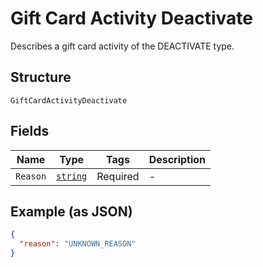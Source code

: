 
# Gift Card Activity Deactivate

Describes a gift card activity of the DEACTIVATE type.

## Structure

`GiftCardActivityDeactivate`

## Fields

| Name | Type | Tags | Description |
|  --- | --- | --- | --- |
| `Reason` | [`string`](/doc/models/gift-card-activity-deactivate-reason.md) | Required | - |

## Example (as JSON)

```json
{
  "reason": "UNKNOWN_REASON"
}
```


